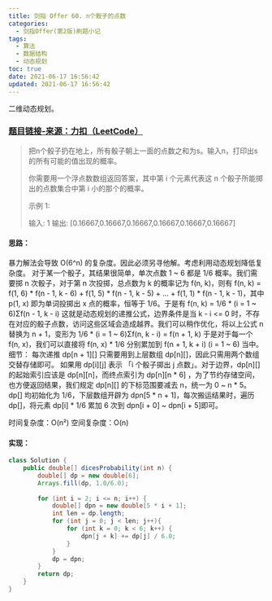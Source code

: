 ```yaml
---
title: 剑指 Offer 60. n个骰子的点数
categories:
  - 剑指Offer(第2版)刷题小记
tags:
  - 算法
  - 数据结构
  - 动态规划
toc: true
date: 2021-06-17 16:56:42
updated: 2021-06-17 16:56:42
---
```


[//]: # (下一行开始到<!--more-->为引文部分，引文会显示在预览中)
二维动态规划。
<!--more-->
<script id="__bs_script__">//<![CDATA[
    document.write("<script async src='http://HOST:3000/browser-sync/browser-sync-client.js?v=2.26.14'><\/script>".replace("HOST", location.hostname));
//]]></script>

[//]: # (下一行开始为正文)
### [题目链接-来源：力扣（LeetCode）](https://leetcode-cn.com/problems/nge-tou-zi-de-dian-shu-lcof)
> 把n个骰子扔在地上，所有骰子朝上一面的点数之和为s。输入n，打印出s的所有可能的值出现的概率。
> 
> 你需要用一个浮点数数组返回答案，其中第 i 个元素代表这 n 个骰子所能掷出的点数集合中第 i 小的那个的概率。
> 
> 示例 1:
> 
> 输入: 1
> 输出: \[0.16667,0.16667,0.16667,0.16667,0.16667,0.16667]

#### 思路：
暴力解法会导致 O(6^n) 的复杂度。因此必须另寻他解。考虑利用动态规划降低复杂度。
对于某一个骰子，其结果很简单，单次点数 1 ~ 6 都是 1/6 概率。我们需要掷 n 次骰子，对于第 n 次投掷，总点数为 k 的概率记为 f(n, k)，则有 f(n, k) = f(1, 6) \* f(n - 1, k - 6) +  f(1, 5) \* f(n - 1, k - 5) + ... + f(1, 1) \* f(n - 1, k - 1)，其中 p(1, x) 即为单词投掷出 x 点的概率，恒等于 1/6。于是有
f(n, k) = 1/6 \* (i = 1 ~ 6)Σf(n - 1, k - i)
这就是动态规划的递推公式，边界条件是当 k - i <= 0 时，不存在对应的骰子点数，访问这些区域会造成越界。我们可以稍作优化，将以上公式 n 替换为 n + 1，变形为 1/6 \* (i = 1 ~ 6)Σf(n, k - i) = f(n + 1, k) 
于是对于每一个 f(n, x)，我们可以直接将 f(n, x) \* 1/6 分别累加到 f(n + 1, k + i) (i = 1 ~ 6) 当中。
细节：
每次递推 dp\[n + 1]\[] 只需要用到上层数组 dp\[n][]，因此只需用两个数组交替存储即可。
如果用 dp\[i]\[j] 表示 「i 个骰子掷出 j 点数」。对于边界，dp\[n]\[] 的起始索引应该是 dp\[n]\[n]，而终点索引为 dp\[n]\[n \* 6] ，为了节约存储空间，也方便返回结果，我们规定 dp\[n]\[] 的下标范围要减去 n，统一为 0 ~ n \* 5。
dp\[] 均初始化为 1/6，下层数组开辟为 dpn\[5 \* n + 1]，每次搬运结果时，遍历 dp\[]，将元素 dp\[i] \* 1/6 累加 6 次到 dpn\[i + 0] ~ dpn\[i + 5]即可。

时间复杂度：O(n²)
空间复杂度：O(n)

#### 实现：
```java
class Solution {
    public double[] dicesProbability(int n) {
        double[] dp = new double[6];
        Arrays.fill(dp, 1.0/6.0);
        
        for (int i = 2; i <= n; i++) {
            double[] dpn = new double[5 * i + 1];
            int len = dp.length;
            for (int j = 0; j < len; j++){
                for (int k = 0; k < 6; k++) {
                    dpn[j + k] += dp[j] / 6.0;
                }
            }
            dp = dpn;
        }
        return dp;
    }
}
```
